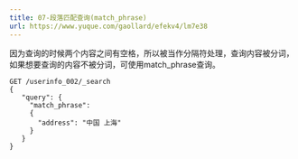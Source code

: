 ```yaml
---
title: 07-段落匹配查询(match_phrase)
url: https://www.yuque.com/gaollard/efekv4/lm7e38
---
```


因为查询的时候两个内容之间有空格，所以被当作分隔符处理，查询内容被分词，如果想要查询的内容不被分词，可使用match\_phrase查询。

```shell
GET /userinfo_002/_search
{
   "query": { 
     "match_phrase": 
     { 
       "address": "中国 上海" 
     } 
   }
}
```
